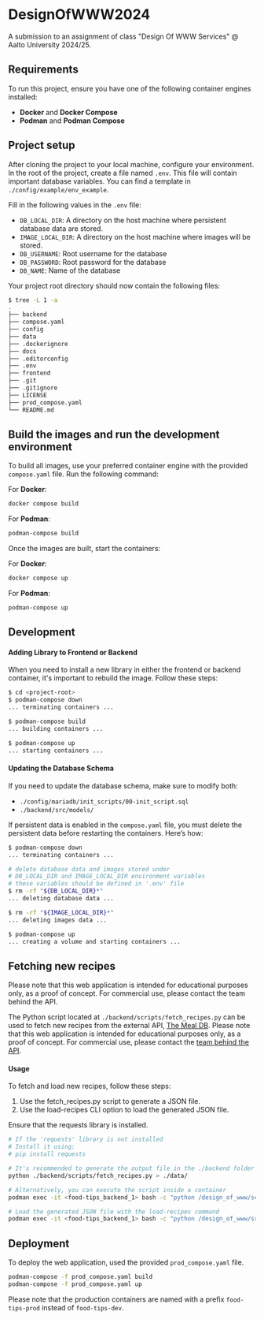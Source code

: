 # DesignOfWWW2024

A submission to an assignment of class "Design Of WWW Services" @ Aalto University 2024/25.

## Requirements

To run this project, ensure you have one of the following container engines installed:

- **Docker** and **Docker Compose**
- **Podman** and **Podman Compose**

## Project setup

After cloning the project to your local machine, configure your environment.
In the root of the project, create a file named `.env`. This file will contain important database variables.
You can find a template in `./config/example/env_example`.

Fill in the following values in the `.env` file:

- `DB_LOCAL_DIR`: A directory on the host machine where persistent database data are stored.
- `IMAGE_LOCAL_DIR`: A directory on the host machine where images will be stored.
- `DB_USERNAME`: Root username for the database
- `DB_PASSWORD`: Root password for the database
- `DB_NAME`: Name of the database

Your project root directory should now contain the following files:

```sh
$ tree -L 1 -a
.
├── backend
├── compose.yaml
├── config
├── data
├── .dockerignore
├── docs
├── .editorconfig
├── .env
├── frontend
├── .git
├── .gitignore
├── LICENSE
├── prod_compose.yaml
└── README.md
```

## Build the images and run the development environment

To build all images, use your preferred container engine with the provided `compose.yaml` file.
Run the following command:

For **Docker**:

```sh
docker compose build
```

For **Podman**:

```sh
podman-compose build
```

Once the images are built, start the containers:

For **Docker**:

```sh
docker compose up
```

For **Podman**:

```sh
podman-compose up
```

## Development

#### Adding Library to Frontend or Backend

When you need to install a new library in either the frontend or backend container, it's important to rebuild the image.
Follow these steps:

```sh
$ cd <project-root>
$ podman-compose down
... terminating containers ...

$ podman-compose build
... building containers ...

$ podman-compose up
... starting containers ...
```

#### Updating the Database Schema

If you need to update the database schema, make sure to modify both:

- `./config/mariadb/init_scripts/00-init_script.sql`
- `./backend/src/models/`

If persistent data is enabled in the `compose.yaml` file, you must delete the persistent data before restarting the containers. Here’s how:

```sh
$ podman-compose down
... terminating containers ...

# delete database data and images stored under
# DB_LOCAL_DIR and IMAGE_LOCAL_DIR environment variables
# these variables should be defined in '.env' file
$ rm -rf "${DB_LOCAL_DIR}*"
... deleting database data ...

$ rm -rf "${IMAGE_LOCAL_DIR}*"
... deleting images data ...

$ podman-compose up
... creating a volume and starting containers ...
```

## Fetching new recipes

Please note that this web application is intended for educational purposes only, as a proof of concept. For commercial use, please contact the team behind the API.

The Python script located at `./backend/scripts/fetch_recipes.py` can be used to
fetch new recipes from the external API, [The Meal DB](https://www.themealdb.com/api.php).
Please note that this web application is intended for educational purposes only, as a proof of concept. For commercial use, please contact the [team behind the API](thedatadb@gmail.com).

#### Usage

To fetch and load new recipes, follow these steps:

1. Use the fetch_recipes.py script to generate a JSON file.
2. Use the load-recipes CLI option to load the generated JSON file.

Ensure that the requests library is installed.

```sh
# If the 'requests' library is not installed
# Install it using:
# pip install requests

# It's recommended to generate the output file in the ./backend folder
python ./backend/scripts/fetch_recipes.py > ./data/

# Alternatively, you can execute the script inside a container
podman exec -it <food-tips_backend_1> bash -c "python /design_of_www/scripts/fetch_recipes.py > /design_of_www/scripts/recipes.json"

# Load the generated JSON file with the load-recipes command
podman exec -it <food-tips_backend_1> bash -c "python /design_of_www/src/app/__init__.py load-recipes /design_of_www/scripts/recipes.json"
```

## Deployment
To deploy the web application, used the provided `prod_compose.yaml` file.
```sh
podman-compose -f prod_compose.yaml build
podman-compose -f prod_compose.yaml up
```

Please note that the production containers are named with a prefix `food-tips-prod` instead
of `food-tips-dev`.
